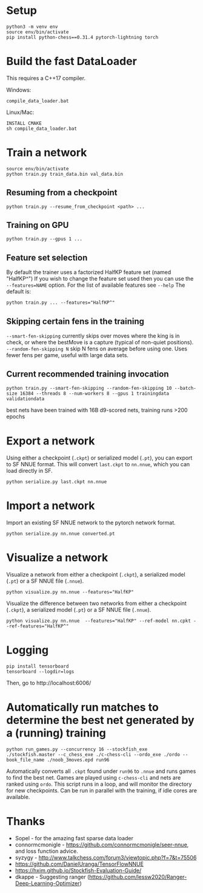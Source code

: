 # Setup
```
python3 -m venv env
source env/bin/activate
pip install python-chess==0.31.4 pytorch-lightning torch
```

# Build the fast DataLoader
This requires a C++17 compiler.

Windows:
```
compile_data_loader.bat
```

Linux/Mac:
```
INSTALL CMAKE
sh compile_data_loader.bat
```

# Train a network

```
source env/bin/activate
python train.py train_data.bin val_data.bin
```

## Resuming from a checkpoint
```
python train.py --resume_from_checkpoint <path> ...
```

## Training on GPU
```
python train.py --gpus 1 ...
```
## Feature set selection
By default the trainer uses a factorized HalfKP feature set (named "HalfKP^")
If you wish to change the feature set used then you can use the `--features=NAME` option. For the list of available features see `--help`
The default is:
```
python train.py ... --features="HalfKP^"
```

## Skipping certain fens in the training

`--smart-fen-skipping` currently skips over moves where the king is in check, or where the bestMove is a capture (typical of non-quiet positions).
`--random-fen-skipping N` skip N fens on average before using one. Uses fewer fens per game, useful with large data sets.

## Current recommended training invocation

```
python train.py --smart-fen-skipping --random-fen-skipping 10 --batch-size 16384 --threads 8 --num-workers 8 --gpus 1 trainingdata validationdata 
```
best nets have been trained with 16B d9-scored nets, training runs >200 epochs



# Export a network

Using either a checkpoint (`.ckpt`) or serialized model (`.pt`),
you can export to SF NNUE format.  This will convert `last.ckpt`
to `nn.nnue`, which you can load directly in SF.
```
python serialize.py last.ckpt nn.nnue
```

# Import a network

Import an existing SF NNUE network to the pytorch network format.
```
python serialize.py nn.nnue converted.pt
```

# Visualize a network

Visualize a network from either a checkpoint (`.ckpt`), a serialized model (`.pt`)
or a SF NNUE file (`.nnue`).
```
python visualize.py nn.nnue --features="HalfKP"
```

Visualize the difference between two networks from either a checkpoint (`.ckpt`), a serialized model (`.pt`)
or a SF NNUE file (`.nnue`).
```
python visualize.py nn.nnue  --features="HalfKP" --ref-model nn.cpkt --ref-features="HalfKP^"
```

# Logging

```
pip install tensorboard
tensorboard --logdir=logs
```
Then, go to http://localhost:6006/

# Automatically run matches to determine the best net generated by a (running) training

```
python run_games.py --concurrency 16 --stockfish_exe ./stockfish.master --c_chess_exe ./c-chess-cli --ordo_exe ./ordo --book_file_name ./noob_3moves.epd run96
```

Automatically converts all `.ckpt` found under `run96` to `.nnue` and runs games to find the best net. Games are played using `c-chess-cli` and nets are ranked using `ordo`.
This script runs in a loop, and will monitor the directory for new checkpoints. Can be run in parallel with the training, if idle cores are available.


# Thanks

* Sopel - for the amazing fast sparse data loader
* connormcmonigle - https://github.com/connormcmonigle/seer-nnue, and loss function advice.
* syzygy - http://www.talkchess.com/forum3/viewtopic.php?f=7&t=75506
* https://github.com/DanielUranga/TensorFlowNNUE
* https://hxim.github.io/Stockfish-Evaluation-Guide/
* dkappe - Suggesting ranger (https://github.com/lessw2020/Ranger-Deep-Learning-Optimizer)
